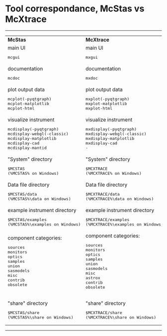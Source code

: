# Tool correspondance, McStas vs McXtrace
<hr>
<table>
<tr><td><strong>McStas</strong></td><td><strong>McXtrace</strong></td></tr>
<tr><td>main UI<br><pre>mcgui</pre></td><td>main UI<br><pre>mxgui</pre></td></tr>
<tr><td>documentation<br><pre>mcdoc</pre></td><td>documentation<br><pre>mxdoc</pre></td></tr>
<tr><td>plot output data<br><pre>mcplot(-pyqtgraph)<br>mcplot-matplotlib<br>mcplot-html</pre></td>
	<td>plot output data<br><pre>mxplot(-pyqtgraph)<br>mxplot-matplotlib<br>mxplot-html</pre></td></tr>
<tr><td>visualize instrument<br><pre>mcdisplay(-pyqtgraph)<br>mcdisplay-webgl(-classic)<br>mcdisplay-matplotlib<br>mcdisplay-cad<br>mcdisplay-mantid</pre></td>
	<td>visualize instrument<br><pre>mxdisplay(-pyqtgraph)<br>mxdisplay-webgl(-classic)<br>mxdisplay-matplotlib<br>mxdisplay-cad<br>-</pre></td></tr>
<tr><td>"System" directory<br><pre>$MCSTAS<br>(%MCSTAS% on Windows)</pre></td><td>"System" directory<br><pre>$MCXTRACE<br>(%MCXTRACE% on Windows)</pre></td></tr>
<tr><td>Data file directory<br><pre>$MCSTAS/data<br>(%MCSTAS%\data on Windows)</pre></td><td>Data file directory<br><pre>$MCXTRACE/data<br>(%MCXTRACE%\data on Windows)</pre></td></tr>
<tr><td>example instrument directory<br><pre>$MCSTAS/examples<br>(%MCSTAS%\examples on Windows)</pre></td>
	<td>example instrument directory<br><pre>$MCXTRACE/examples<br>(%MCXTRACE%\examples on Windows)</pre></td></tr>
<tr><td>component categories:<br><pre>
sources
monitors
optics
samples
union
sasmodels
misc
contrib
obsolete
<br></pre></td><td>component categories:<br><pre>
sources
monitors
optics
samples
union
sasmodels
misc
astrox
contrib
obsolete
<br></pre></td></tr>
<tr><td>"share" directory<br><pre>$MCSTAS/share<br>(%MCSTAS%\share on Windows)</pre></td>
	<td>"share" directory<br><pre>$MCXTRACE/share<br>(%MCXTRACE%\share on Windows)</pre></td></tr>
</table>
<hr>